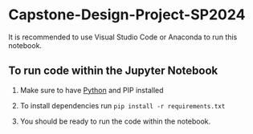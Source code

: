 # Capstone-Design-Project-SP2024

It is recommended to use Visual Studio Code or Anaconda to run this notebook.

## To run code within the Jupyter Notebook

1. Make sure to have [Python](https://www.python.org/) and PIP installed

2. To install dependencies run ```pip install -r requirements.txt```

3. You should be ready to run the code within the notebook.
